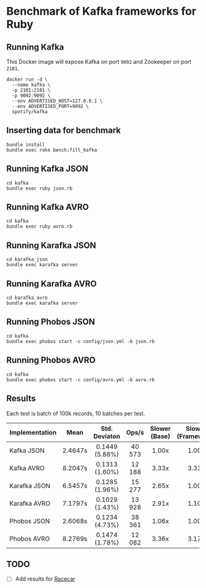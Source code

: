 # Benchmark of Kafka frameworks for Ruby

## Running Kafka

This Docker image will expose Kafka on port `9092` and Zookeeper on port `2181`.

```
docker run -d \
  --name kafka \
  -p 2181:2181 \
  -p 9092:9092 \
  --env ADVERTISED_HOST=127.0.0.1 \
  --env ADVERTISED_PORT=9092 \
  spotify/kafka
```

## Inserting data for benchmark

```
bundle install
bundle exec rake bench:fill_kafka
```

## Running Kafka JSON

```
cd kafka
bundle exec ruby json.rb
```

## Running Kafka AVRO

```
cd kafka
bundle exec ruby avro.rb
```

## Running Karafka JSON

```
cd karafka_json
bundle exec karafka server
```

## Running Karafka AVRO

```
cd karafka_avro
bundle exec karafka server
```

## Running Phobos JSON

```
cd kafka
bundle exec phobos start -c config/json.yml -b json.rb
```

## Running Phobos AVRO

```
cd kafka
bundle exec phobos start -c config/avro.yml -b avro.rb
```

## Results

Each test is batch of 100k records, 10 batches per test.

| Implementation | Mean    | Std. Deviaton  | Ops/s  | Slower (Base) | Slower (Framework) |
| -------------- | :-----: | :------------: | :----: | :-----------: | :----------------: |
| Kafka JSON     | 2.4647s | 0.1449 (5.88%) | 40 573 | 1.00x         | 1.00x              |
| Kafka AVRO     | 8.2047s | 0.1313 (1.60%) | 12 188 | 3.33x         | 3.33x              |
| Karafka JSON   | 6.5457s | 0.1285 (1.96%) | 15 277 | 2.65x         | 1.00x              |
| Karafka AVRO   | 7.1797s | 0.1029 (1.43%) | 13 928 | 2.91x         | 1.10x              |
| Phobos JSON    | 2.6068s | 0.1234 (4.73%) | 38 361 | 1.06x         | 1.00x              |
| Phobos AVRO    | 8.2769s | 0.1474 (1.78%) | 12 082 | 3.36x         | 3.17x              |

## TODO

- [ ] Add results for [Racecar](https://github.com/zendesk/racecar)
